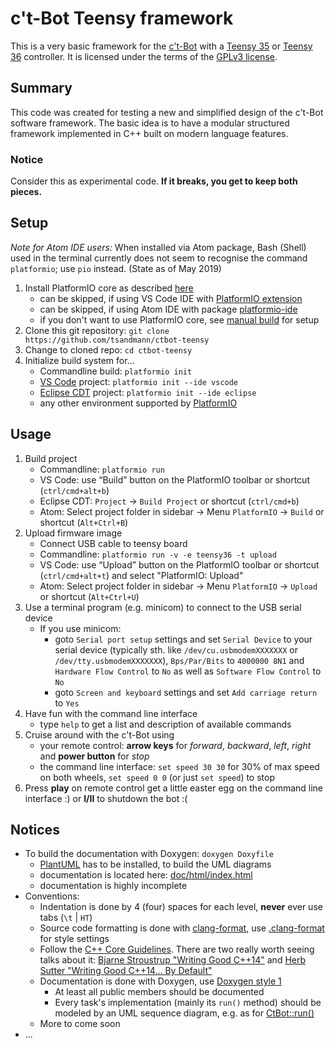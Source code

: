 # c't-Bot Teensy framework

This is a very basic framework for the [c't-Bot][ctBot] with a [Teensy 35][Teensy] or [Teensy 36][Teensy] controller. It is licensed under the terms of the [GPLv3 license](LICENSE.md).

## Summary

This code was created for testing a new and simplified design of the c't-Bot software framework. The basic idea is to have a modular structured framework implemented in C++ built on modern language features.

### Notice

Consider this as experimental code. **If it breaks, you get to keep both pieces.**

## Setup

_Note for Atom IDE users:_ When installed via Atom package, Bash (Shell) used in the terminal currently does not seem to recognise the command `platformio`; use `pio` instead. (State as of May 2019)

1. Install PlatformIO core as described [here][PIOInstall]
    * can be skipped, if using VS Code IDE with [PlatformIO extension][PlatformIOVSC]
    * can be skipped, if using Atom IDE with package [platformio-ide][PlatformIOAtom]
    * if you don't want to use PlatformIO core, see [manual build](#manual-build) for setup
1. Clone this git repository: `git clone https://github.com/tsandmann/ctbot-teensy`
1. Change to cloned repo: `cd ctbot-teensy`
1. Initialize build system for...
    * Commandline build: `platformio init`
    * [VS Code][VSCode] project: `platformio init --ide vscode`
    * [Eclipse CDT][EclipseCDT] project: `platformio init --ide eclipse`
    * any other environment supported by [PlatformIO][PlatformIOIDE]

## Usage

1. Build project
    * Commandline: `platformio run`
    * VS Code: use “Build” button on the PlatformIO toolbar or shortcut (`ctrl/cmd+alt+b`)
    * Eclipse CDT: `Project` -> `Build Project` or shortcut (`ctrl/cmd+b`)
    * Atom: Select project folder in sidebar -> Menu `PlatformIO` -> `Build` or shortcut (`Alt+Ctrl+B`)
1. Upload firmware image
    * Connect USB cable to teensy board
    * Commandline: `platformio run -v -e teensy36 -t upload`
    * VS Code: use “Upload” button on the PlatformIO toolbar or shortcut (`ctrl/cmd+alt+t`) and select "PlatformIO: Upload"
    * Atom: Select project folder in sidebar -> Menu `PlatformIO` -> `Upload` or shortcut (`Alt+Ctrl+U`)
1. Use a terminal program (e.g. minicom) to connect to the USB serial device
    * If you use minicom:
      * goto `Serial port setup` settings and set `Serial Device` to your serial device (typically sth. like `/dev/cu.usbmodemXXXXXXX` or `/dev/tty.usbmodemXXXXXXX`), `Bps/Par/Bits` to `4000000 8N1` and `Hardware Flow Control` to `No` as well as `Software Flow Control` to `No`
      * goto `Screen and keyboard` settings and set `Add carriage return` to `Yes`
1. Have fun with the command line interface
    * type `help` to get a list and description of available commands
1. Cruise around with the c't-Bot using
    * your remote control: **arrow keys** for *forward*, *backward*, *left*, *right* and **power button** for *stop*
    * the command line interface: `set speed 30 30` for 30% of max speed on both wheels, `set speed 0 0` (or just `set speed`) to stop
1. Press **play** on remote control get a little easter egg on the command line interface :) or **I/II** to shutdown the bot :(

## Notices

* To build the documentation with Doxygen: `doxygen Doxyfile`
  * [PlantUML] has to be installed, to build the UML diagrams
  * documentation is located here: [doc/html/index.html](doc/html/index.html)
  * documentation is highly incomplete
* Conventions:
  * Indentation is done by 4 (four) spaces for each level, **never** ever use tabs (`\t` | `HT`)
  * Source code formatting is done with [clang-format], use [.clang-format](.clang-format) for style settings
  * Follow the [C++ Core Guidelines]. There are two really worth seeing talks about it: [Bjarne Stroustrup "Writing Good C++14"][CppCon2015Stroustrup] and [Herb Sutter "Writing Good C++14... By Default"][CppCon2015Sutter]
  * Documentation is done with Doxygen, use [Doxygen style 1]
    * At least all public members should be documented
    * Every task's implementation (mainly its `run()` method) should be modeled by an UML sequence diagram, e.g. as for [CtBot::run()](doc/html/CtBot_run.png)
  * More to come soon
* ...

[ctBot]: https://www.heise.de/ct/artikel/c-t-Bot-und-c-t-Sim-284119.html
[Teensy]: https://www.pjrc.com/teensy/index.html
[PlatformIO]: https://platformio.org
[PIOGithub]: https://github.com/platformio/platformio-core
[PIOInstall]: http://docs.platformio.org/en/latest/installation.html
[PlatformIOVSC]: http://docs.platformio.org/en/latest/faq.html#faq-install-shell-commands
[PlatformIOAtom]: https://atom.io/packages/platformio-ide
[VSCode]: https://github.com/Microsoft/vscode
[EclipseCDT]: https://eclipse.org
[PlatformIOIDE]: http://docs.platformio.org/en/latest/ide.html#ide
[PlantUML]: http://plantuml.com
[clang-format]: https://clang.llvm.org/docs/ClangFormat.html
[C++ Core Guidelines]: https://github.com/isocpp/CppCoreGuidelines/blob/master/CppCoreGuidelines.md
[CppCon2015Stroustrup]: https://youtu.be/1OEu9C51K2A
[CppCon2015Sutter]: https://youtu.be/hEx5DNLWGgA
[Doxygen style 1]: https://www.stack.nl/~dimitri/doxygen/manual/docblocks.html#cppblock
[TeensyLibCore]: https://github.com/tsandmann/teensy-cores.git
[TeensyLibWire]: https://github.com/tsandmann/teensy-wire.git
